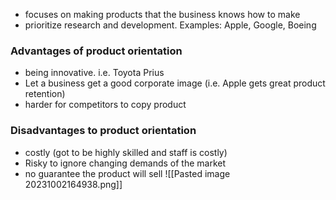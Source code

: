 - focuses on making products that the business knows how to make
- prioritize research and development. Examples: Apple, Google, Boeing 

### Advantages of product orientation
- being innovative. i.e. Toyota Prius
- Let a business get a good corporate image (i.e. Apple gets great product retention)
- harder for competitors to copy product

### Disadvantages to product orientation
- costly (got to be highly skilled and staff is costly)
- Risky to ignore changing demands of the market
- no guarantee the product will sell
![[Pasted image 20231002164938.png]]